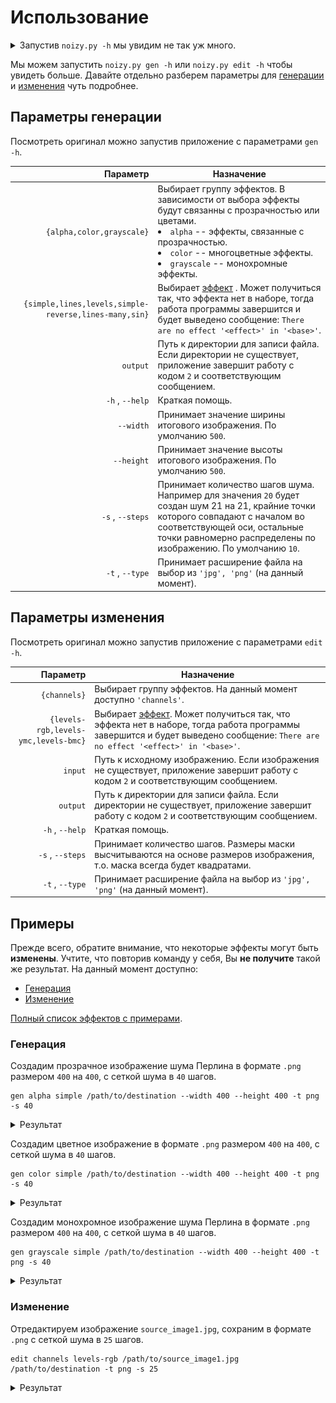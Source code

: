 # Использование

<details>
<summary>Запустив <code>noizy.py -h</code> мы увидим не так уж много.</summary>

```
usage: noizy.py [-h] {gen,edit} ...

Application for generate or editing images using noise

optional arguments:
  -h, --help  show this help message and exit

You can use next commands:
  {gen,edit}
    gen       App will generate new image from noise
    edit      App will editing existing image

Run noizy.py <action> -h to see more details
```
</details>

Мы можем запустить `noizy.py gen -h` или `noizy.py edit -h` чтобы увидеть больше.
Давайте отдельно разберем параметры для [генерации](#параметры-генерации) и [изменения](#параметры-изменения) чуть подробнее.

## Параметры генерации

Посмотреть оригинал можно запустив приложение с параметрами `gen -h`.

|                                                  Параметр | Назначение                                                                                                                                                                                                                                              |
|------------------------------------------------------:|---------------------------------------------------------------------------------------------------------------------------------------------------------------------------------------------------------------------------------------------------------|
|                             `{alpha,color,grayscale}` | Выбирает группу эффектов. В зависимости от выбора эффекты будут связанны с прозрачностью или цветами. <li> `alpha`  -- эффекты, связанные с прозрачностью.</li><li> `color`  -- многоцветные эффекты.</li><li> `grayscale` -- монохромные эффекты.</li> |
| `{simple,lines,levels,simple-reverse,lines-many,sin}` | Выбирает  [эффект][full-effects] . Может получиться так, что эффекта нет в наборе, тогда работа программы завершится и будет выведено сообщение:  `There are no effect '<effect>' in '<base>'`.                                                        |
|                                              `output` | Путь к директории для записи файла. Если директории не существует, приложение завершит работу с кодом  `2` и соответствующим сообщением.                                                                                                                |
|                                       `-h` , `--help` | Краткая помощь.                                                                                                                                                                                                                                         |
|                                             `--width` | Принимает значение ширины итогового изображения. По умолчанию  `500`.                                                                                                                                                                                   |
|                                            `--height` | Принимает значение высоты итогового изображения. По умолчанию  `500`.                                                                                                                                                                                   |
|                                      `-s` , `--steps` | Принимает количество шагов шума. Например для значения  `20`  будет создан шум 21 на 21, крайние точки которого совпадают с началом во соответствующей оси, остальные точки равномерно распределены по изображению. По умолчанию  `10`.                 |
|                                       `-t` , `--type` | Принимает расширение файла на выбор из  `'jpg', 'png'` (на данный момент).                                                                                                                                                                              |

## Параметры изменения

Посмотреть оригинал можно запустив приложение с параметрами `edit -h`.

|                             Параметр | Назначение                                                                                                                                                                                      |
|-------------------------------------:|-------------------------------------------------------------------------------------------------------------------------------------------------------------------------------------------------|
|                         `{channels}` | Выбирает группу эффектов. На данный момент доступно  `'channels'`.                                                                                                                              |
| `{levels-rgb,levels-ymc,levels-bmc}` | Выбирает [эффект][full-effects]. Может получиться так, что эффекта нет в наборе, тогда работа программы завершится и будет выведено сообщение:  `There are no effect '<effect>' in '<base>'`.   |
|                              `input` | Путь к исходному изображению. Если изображения не существует, приложение завершит работу с кодом  `2` и соответствующим сообщением.                                                             |
|                             `output` | Путь к директории для записи файла. Если директории не существует, приложение завершит работу с кодом  `2` и соответствующим сообщением.                                                        |
|                      `-h` , `--help` | Краткая помощь.                                                                                                                                                                                 |
|                     `-s` , `--steps` | Принимает количество шагов. Размеры маски высчитываются на основе размеров изображения, т.о. маска всегда будет квадратами.                                                                     |
|                      `-t` , `--type` | Принимает расширение файла на выбор из  `'jpg', 'png'` (на данный момент).                                                                                                                      |

## Примеры

Прежде всего, обратите внимание, что некоторые эффекты могут быть **изменены**.
Учтите, что повторив команду у себя, Вы **не получите** такой же результат.
На данный момент доступно:
* [Генерация](#генерация)
* [Изменение](#изменение)

[Полный список эффектов с примерами][full-effects].

### Генерация

Создадим прозрачное изображение шума Перлина в формате `.png` размером `400` на `400`, с сеткой шума в `40` шагов.
```
gen alpha simple /path/to/destination --width 400 --height 400 -t png -s 40
```

<details><summary>Результат</summary>

![Результат](./examples/gen__alpha__simple__--width_400_--height_400__-t_png__-s_40.png)
</details>

Создадим цветное изображение в формате `.png` размером `400` на `400`, с сеткой шума в `40` шагов.
```
gen color simple /path/to/destination --width 400 --height 400 -t png -s 40
```

<details><summary>Результат</summary>

![Результат](./examples/gen__color__simple__--width_400__--height__400_-t__png_-s_40.png)
</details>

Создадим монохромное изображение шума Перлина в формате `.png` размером `400` на `400`, с сеткой шума в `40` шагов.
```
gen grayscale simple /path/to/destination --width 400 --height 400 -t png -s 40
```

<details><summary>Результат</summary>

![Результат](./examples/gen__grayscale__simple__--width_400__--height_400__-t_png__-s_40.png)
</details>

### Изменение

Отредактируем изображение `source_image1.jpg`, сохраним в формате `.png` с сеткой шума в `25` шагов.
```
edit channels levels-rgb /path/to/source_image1.jpg /path/to/destination -t png -s 25
```

<details><summary>Результат</summary>

![Результат](./examples/edit__channels__levels-rgb__-t_png__-s_25.png)
</details>

[full-effects]: ./EFFECTS.md